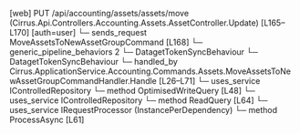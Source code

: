 [web] PUT /api/accounting/assets/assets/move  (Cirrus.Api.Controllers.Accounting.Assets.AssetController.Update)  [L165–L170] [auth=user]
  └─ sends_request MoveAssetsToNewAssetGroupCommand [L168]
    └─ generic_pipeline_behaviors 2
      └─ DatagetTokenSyncBehaviour
      └─ DatagetTokenSyncBehaviour
    └─ handled_by Cirrus.ApplicationService.Accounting.Commands.Assets.MoveAssetsToNewAssetGroupCommandHandler.Handle [L26–L71]
      └─ uses_service IControlledRepository<Asset>
        └─ method OptimisedWriteQuery [L48]
      └─ uses_service IControlledRepository<AssetGroup>
        └─ method ReadQuery [L64]
      └─ uses_service IRequestProcessor (InstancePerDependency)
        └─ method ProcessAsync [L61]

